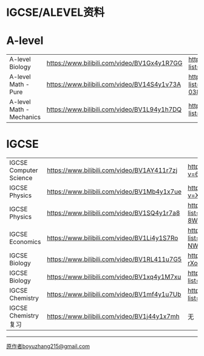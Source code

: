 # IGCSE/ALEVEL资料


# A-level
|                          |                                             |                                                                           |
| ---------------------- | ------------------------------------------- |-------------------------| 
| A-level Biology          | https://www.bilibili.com/video/BV1Gx4y1R7GG | https://www.youtube.com/playlist?list=PLkocNW0BSuEEMyVUCyaRPVj_cahCvjxAr) |
| A-level Math - Pure      | https://www.bilibili.com/video/BV14S4y1v73A | https://www.youtube.com/playlist?list=PL7O6CcKg0HaFF-038ao4iyG45RT1F2Lmf  |
| A-level Math - Mechanics | https://www.bilibili.com/video/BV1L94y1h7DQ | https://www.youtube.com/playlist?list=PLaQBxdrnmtNxyAAfH0K3t8D10UYj0W_RS  |

# IGCSE
|                        |                                             | | 
| ---------------------- | ------------------------------------------- |-
| IGCSE Computer Science | https://www.bilibili.com/video/BV1AY411r7zj |https://www.youtube.com/watch?v=6YSmOrHUSUc
| IGCSE Physics          | https://www.bilibili.com/video/BV1Mb4y1x7ue |https://www.youtube.com/watch?v=XEQfd53H4oA
| IGCSE Physics          | https://www.bilibili.com/video/BV1SQ4y1r7a8 |https://www.youtube.com/playlist?list=PLidqqIGKox7UVC-8WC9djoeBzwxPeXph7
| IGCSE Economics        | https://www.bilibili.com/video/BV1Li4y1S7Ro |https://www.youtube.com/playlist?list=PLMyv3FTQuVzK8moY-NWenggHxo10SCLzy
| IGCSE Biology          | https://www.bilibili.com/video/BV1RL411u7G5 |https://www.youtube.com/watch?v=LHzJDys-rXo
| IGCSE Biology          | https://www.bilibili.com/video/BV1xq4y1M7xu |https://www.youtube.com/playlist?list=PLidqqIGKox7X5UFT-expKIuR-i-BN3Q1g
| IGCSE Chemistry        | https://www.bilibili.com/video/BV1mf4y1u7Ub |https://www.youtube.com/playlist?list=PLidqqIGKox7WeOKVGHxcd69kKqtwrKl8W
| IGCSE Chemistry   复习    | https://www.bilibili.com/video/BV1j44y1x7mh |无

---

原作者boyuzhang215@gmail.com

